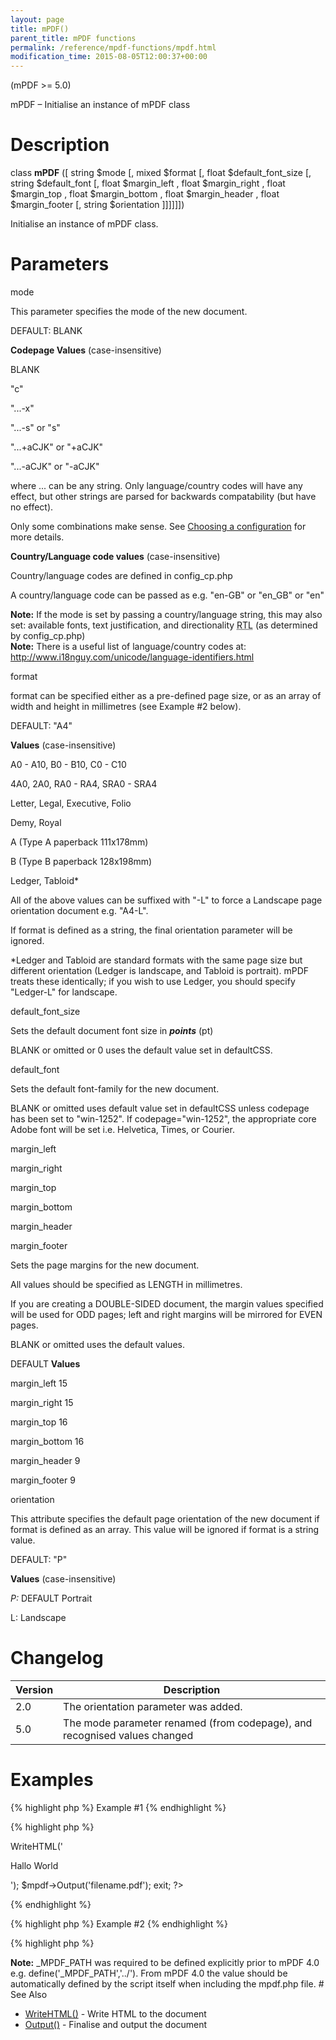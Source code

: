 ```yaml
---
layout: page
title: mPDF()
parent_title: mPDF functions
permalink: /reference/mpdf-functions/mpdf.html
modification_time: 2015-08-05T12:00:37+00:00
---
```


<p>(mPDF &gt;= 5.0)</p>
<p>mPDF – Initialise an instance of mPDF class</p>

# Description

<p class="manual_block">class <b>mPDF</b> ([ string <span class="parameter">$mode</span> [, mixed <span class="parameter">$format</span> [, float <span class="parameter">$default_font_size</span> [, string <span class="parameter">$default_font</span> [, float <span class="parameter">$margin_left</span> , float <span class="parameter">$margin_right</span> , float <span class="parameter">$margin_top</span> , float <span class="parameter">$margin_bottom</span> , float <span class="parameter">$margin_header</span> , float <span class="parameter">$margin_footer</span> [, string <span class="parameter">$orientation</span> ]]]]]])</p>
<p>Initialise an instance of mPDF class.</p>

# Parameters

<p class="manual_param_dt"><span class="parameter">mode</span></p>
<p class="manual_param_dd">This parameter specifies the mode of the new document.

<span class="smallblock">DEFAULT</span>: <span class="smallblock">BLANK</span></p>
<p class="manual_param_dd"><b>Codepage Values</b> (case-insensitive)

<span class="smallblock">BLANK</span>

"c"

"...-x"

"...-s" or "s"

"...+aCJK" or "+aCJK"

"...-aCJK" or "-aCJK"

where ... can be any string. Only language/country codes will have any effect, but other strings are parsed for backwards compatability (but have no effect).</p>
<p class="manual_param_dd">Only some combinations make sense. See <a href="{{ "/fonts-languages/choosing-a-configuration-v5-x.html" | prepend: site.baseurl }}">Choosing a configuration</a> for more details.</p>
<p class="manual_param_dd"><b>Country/Language code values</b> (case-insensitive)

Country/language codes are defined in <span class="filename">config_cp.php</span>

A country/language code can be passed as e.g. "en-GB" or "en_GB" or "en"<i><b>

</b></i></p>

<div class="alert alert-info" role="alert"><strong>Note:</strong> If the <span class="parameter">mode</span> is set by passing a country/language string, this may also set: available fonts, text justification, and directionality <acronym title="Right-to-Left document, used for Hebrew and Arabic languages">RTL</acronym> (as determined by <span class="filename">config_cp.php</span>)</div>

<div class="alert alert-info" role="alert"><strong>Note:</strong> There is a useful list of language/country codes at: <a href="http://www.i18nguy.com/unicode/language-identifiers.html">http://www.i18nguy.com/unicode/language-identifiers.html</a></div>
<ul> </li>
</ul>
<p class="manual_param_dt"><span class="parameter">format</span></p>
<ul> </li>
</ul>
<p class="manual_param_dd"><span class="parameter">format</span> can be specified either as a pre-defined page size, or as an array of width and height in millimetres (see Example #2 below).

<span class="smallblock">DEFAULT</span>: "A4"</p>
<p class="manual_param_dd"><b>Values</b> (case-insensitive)

A0 - A10, B0 - B10, C0 - C10

4A0, 2A0, RA0 - RA4, SRA0 - SRA4

Letter, Legal, Executive, Folio

Demy, Royal

A (Type A paperback 111x178mm)

B (Type B paperback 128x198mm)

Ledger, Tabloid*</p>
<p class="manual_param_dd">All of the above values can be suffixed with "-L" to force a Landscape page orientation document e.g. "A4-L". 

If <span class="parameter">format</span> is defined as a string, the final <span class="parameter">orientation</span> parameter will be ignored.</p>
<p class="manual_param_dd">*Ledger and Tabloid are standard formats with the same page size but different orientation (Ledger is landscape, and Tabloid is portrait). mPDF treats these identically; if you wish to use Ledger, you should specify "Ledger-L" for landscape.</p>
<p class="manual_param_dt"><span class="parameter">default_font_size</span></p>
<p class="manual_param_dd">Sets the default document font size in <b><i>points</i></b> (pt)

<span class="smallblock">BLANK</span>&nbsp;or omitted or 0 uses the default value set in <span class="parameter">defaultCSS</span>.</p>
<p class="manual_param_dt"><span class="parameter">default_font</span></p>
<ul> </li>
</ul>
<p class="manual_param_dd">Sets the default font-family for the new document.

<span class="smallblock">BLANK</span>&nbsp;or omitted uses default value set in <span class="parameter">defaultCSS</span> unless <span class="parameter">codepage</span> has been set to "win-1252". If <span class="parameter">codepage</span>="win-1252", the appropriate core Adobe font will be set i.e. Helvetica, Times, or Courier.</p>
<p class="manual_param_dt"><span class="parameter">margin_left</span>

<span class="parameter">margin_right</span>

<span class="parameter">margin_top</span>

<span class="parameter">margin_bottom</span>

<span class="parameter">margin_header</span>

<span class="parameter">margin_footer</span></p>
<p class="manual_param_dd">Sets the page margins for the new document.

All values should be specified as <span class="smallblock">LENGTH</span> in millimetres.

If you are creating a <span class="smallblock">DOUBLE-SIDED</span> document, the margin values specified will be used for <span class="smallblock">ODD</span> pages; left and right margins will be mirrored for <span class="smallblock">EVEN</span> pages.

<span class="smallblock">BLANK</span>&nbsp;or omitted uses the default values.</p>
<p class="manual_param_dd"><span class="smallblock">DEFAULT</span> <b>Values</b>

<span class="parameter">margin_left</span> 15

<span class="parameter">margin_right</span> 15

<span class="parameter">margin_top</span> 16

<span class="parameter">margin_bottom</span> 16

<span class="parameter">margin_header</span> 9

<span class="parameter">margin_footer</span> 9</p>
<p class="manual_param_dt"><span class="parameter">orientation</span></p>
<ul> </li>
</ul>
<p class="manual_param_dd">This attribute specifies the default page orientation of the new document if <span class="parameter">format</span> is defined as an array. This value will be ignored if <span class="parameter">format</span> is a string value.

<span class="smallblock">DEFAULT</span>: "P"</p>
<p class="manual_param_dd"><b>Values</b> (case-insensitive)

<i>P:</i> <span class="smallblock">DEFAULT</span> Portrait

L: Landscape</p>

# Changelog

<table class="table"> <thead>
<tr> <th>Version</th><th>Description</th> </tr>
</thead> <tbody>
<tr>
<td>2.0</td>
<td>The <span class="parameter">orientation</span> parameter was added.</td>
</tr>
<tr>
<td>5.0</td>
<td>The <span class="parameter">mode</span> parameter renamed (from <span class="parameter">codepage</span>), and recognised values changed</td>
</tr>
</tbody> </table>

# Examples

{% highlight php %}
Example #1
{% endhighlight %}

{% highlight php %}
<?php

<?php

include("../mpdf.php");

$mpdf=new mPDF();

$mpdf->WriteHTML('<p>Hallo World</p>');

$mpdf->Output('filename.pdf');

exit;

?>
{% endhighlight %}

{% highlight php %}
Example #2
{% endhighlight %}

{% highlight php %}
<?php

// Define a new mPDF document using utf-8 fonts

$mpdf=new mPDF('utf-8');

// Define a new mPDF document using win-1252 fonts based on a language/country code

$mpdf=new mPDF('en-GB');

// Define a Landscape page size/format by name

$mpdf=new mPDF('utf-8', 'A4-L');

// Define a page size/format by array - page will be 190mm wide x 236mm height

$mpdf=new mPDF('utf-8', array(190,236));

// Define a page using all default values except "L" for Landscape orientation

$mpdf=new mPDF('','', 0, '', 15, 15, 16, 16, 9, 9, 'L');
{% endhighlight %}

# Notes

<div class="alert alert-info" role="alert"><strong>Note:</strong> <span class="smallblock">_MPDF_PATH</span> was required to be defined explicitly prior to mPDF 4.0 e.g. define('_MPDF_PATH','../'). From mPDF 4.0 the value should be automatically defined by the script itself when including the mpdf.php file.</div>

# See Also

<ul>
<li class="manual_boxlist"><a href="{{ "/reference/mpdf-functions/writehtml.html" | prepend: site.baseurl }}">WriteHTML()</a> - Write HTML to the document</li>
<li class="manual_boxlist"><a href="{{ "/reference/mpdf-functions/output.html" | prepend: site.baseurl }}">Output()</a> - Finalise and output the document</li>
</ul>
